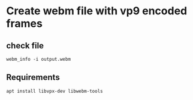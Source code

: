 # Create webm file with vp9 encoded frames

## check file

```
webm_info -i output.webm
```

## Requirements

```
apt install libvpx-dev libwebm-tools
```
